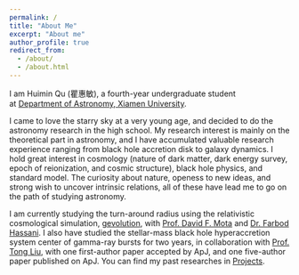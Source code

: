 ```yaml
---
permalink: /
title: "About Me"
excerpt: "About me"
author_profile: true
redirect_from:
  - /about/
  - /about.html
---
```


I am Huimin Qu (瞿惠敏), a fourth-year undergraduate student at [Department of Astronomy, Xiamen University](https://astro.xmu.edu.cn/).

I came to love the starry sky at a very young age, and decided to do the astronomy research in the high school. My research interest is mainly on the theoretical part in astronomy, and I have accumulated valuable research experience ranging from black hole accretion disk to galaxy dynamics. I hold great interest in cosmology (nature of dark matter, dark energy survey, epoch of reionization, and cosmic structure), black hole physics, and standard model. The curiosity about nature, openess to new ideas, and strong wish to uncover intrinsic relations, all of these have lead me to go on the path of studying astronomy.

I am currently studying the turn-around radius using the  relativistic cosmological simulation, [gevolution](https://github.com/gevolution-code/), with [Prof. David F. Mota](http://www.mn.uio.no/astro/english/people/aca/mota/) and [Dr. Farbod Hassani](https://www.mn.uio.no/astro/english/people/aca/hassanif/index.html). I also have studied the stellar-mass black hole hyperaccretion system center of gamma-ray bursts for two years, in collaboration with [Prof. Tong Liu](https://astro.xmu.edu.cn/info/1036/1295_1.htm), with one first-author paper accepted by ApJ, and one five-author paper published on ApJ. You can find my past researches in [Projects](https://huiminqu.github.io/projects/).

<script type="text/javascript" src="//rf.revolvermaps.com/0/0/8.js?i=5wnai2oesm2&amp;m=0&amp;c=ff0000&amp;cr1=ffffff&amp;f=arial&amp;l=33" async="async"></script>